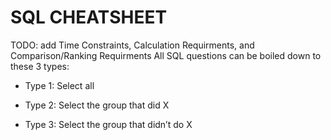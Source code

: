# SQL CHEATSHEET

TODO: add Time Constraints, Calculation Requirments, and Comparison/Ranking Requirments
All SQL questions can be boiled down to these 3 types:

- Type 1: Select all

- Type 2: Select the group that did X

- Type 3: Select the group that didn’t do X